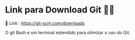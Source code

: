 # Link para Download Git :man_technologist:



:arrow_down_small:  Link : https://git-scm.com/downloads

O git Bash e um terminal estendido para otimizar o uso do Git.